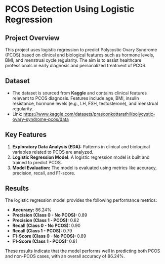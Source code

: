 # PCOS Detection Using Logistic Regression

## Project Overview
This project uses logistic regression to predict Polycystic Ovary Syndrome (PCOS) based on clinical and biological features such as hormone levels, BMI, and menstrual cycle regularity. The aim is to assist healthcare professionals in early diagnosis and personalized treatment of PCOS.

## Dataset
- The dataset is sourced from **Kaggle** and contains clinical features relevant to PCOS diagnosis. Features include age, BMI, insulin resistance, hormone levels (e.g., LH, FSH, testosterone), and menstrual regularity. 
- Link: https://www.kaggle.com/datasets/prasoonkottarathil/polycystic-ovary-syndrome-pcos/data

## Key Features
1. **Exploratory Data Analysis (EDA):** Patterns in clinical and biological variables related to PCOS are analyzed.
2. **Logistic Regression Model:** A logistic regression model is built and trained to predict PCOS.
3. **Model Evaluation:** The model is evaluated using metrics like accuracy, precision, recall, and F1-score.

## Results
The logistic regression model provides the following performance metrics:
- **Accuracy:** 86.24%
- **Precision (Class 0 - No PCOS):** 0.89
- **Precision (Class 1 - PCOS):** 0.82
- **Recall (Class 0 - No PCOS):** 0.90
- **Recall (Class 1 - PCOS):** 0.79
- **F1-Score (Class 0 - No PCOS):** 0.89
- **F1-Score (Class 1 - PCOS):** 0.81

These results indicate that the model performs well in predicting both PCOS and non-PCOS cases, with an overall accuracy of 86.24%.
